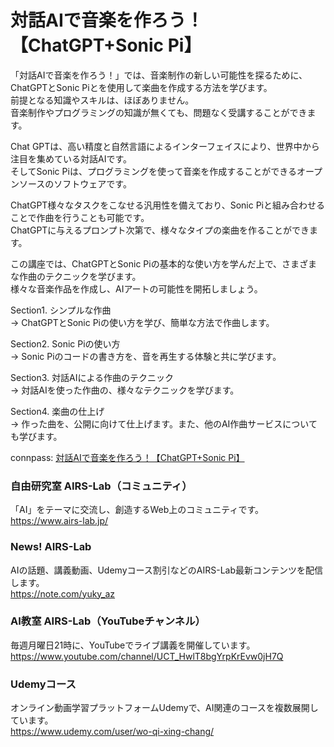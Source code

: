 # 対話AIで音楽を作ろう！【ChatGPT+Sonic Pi】
  
「対話AIで音楽を作ろう！」では、音楽制作の新しい可能性を探るために、ChatGPTとSonic Piとを使用して楽曲を作成する方法を学びます。  
前提となる知識やスキルは、ほぼありません。  
音楽制作やプログラミングの知識が無くても、問題なく受講することができます。  
  
Chat GPTは、高い精度と自然言語によるインターフェイスにより、世界中から注目を集めている対話AIです。  
そしてSonic Piは、プログラミングを使って音楽を作成することができるオープンソースのソフトウェアです。  
  
ChatGPT様々なタスクをこなせる汎用性を備えており、Sonic Piと組み合わせることで作曲を行うことも可能です。  
ChatGPTに与えるプロンプト次第で、様々なタイプの楽曲を作ることができます。  
  
この講座では、ChatGPTとSonic Piの基本的な使い方を学んだ上で、さまざまな作曲のテクニックを学びます。  
様々な音楽作品を作成し、AIアートの可能性を開拓しましょう。  
  
Section1. シンプルな作曲  
→ ChatGPTとSonic Piの使い方を学び、簡単な方法で作曲します。  
  
Section2. Sonic Piの使い方  
→ Sonic Piのコードの書き方を、音を再生する体験と共に学びます。  
  
Section3. 対話AIによる作曲のテクニック  
→ 対話AIを使った作曲の、様々なテクニックを学びます。  
  
Section4. 楽曲の仕上げ  
→ 作った曲を、公開に向けて仕上げます。また、他のAI作曲サービスについても学びます。  
  
connpass: [対話AIで音楽を作ろう！【ChatGPT+Sonic Pi】](https://liveai.connpass.com/event/281735/)  
  
### 自由研究室 AIRS-Lab（コミュニティ）
「AI」をテーマに交流し、創造するWeb上のコミュニティです。  
https://www.airs-lab.jp/  
  
### News! AIRS-Lab
AIの話題、講義動画、Udemyコース割引などのAIRS-Lab最新コンテンツを配信します。  
https://note.com/yuky_az 
  
### AI教室 AIRS-Lab（YouTubeチャンネル）
毎週月曜日21時に、YouTubeでライブ講義を開催しています。  
https://www.youtube.com/channel/UCT_HwlT8bgYrpKrEvw0jH7Q  
  
### Udemyコース
オンライン動画学習プラットフォームUdemyで、AI関連のコースを複数展開しています。  
https://www.udemy.com/user/wo-qi-xing-chang/  
